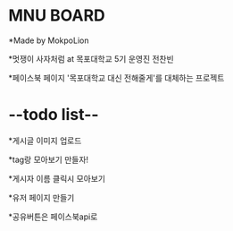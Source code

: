 # MNU BOARD

*Made by MokpoLion

*멋쟁이 사자처럼 at 목포대학교 5기 운영진 전찬빈

*페이스북 페이지 '목포대학교 대신 전해줄게'를 대체하는 프로젝트


# --todo list--

*게시글 이미지 업로드

*tag랑 모아보기 만들자!

*게시자 이름 클릭시 모아보기

*유저 페이지 만들기

*공유버튼은 페이스북api로